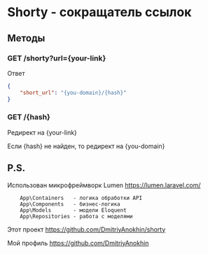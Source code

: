 # Shorty - сокращатель ссылок

## Методы

### GET /shorty?url={your-link}

Ответ
```json
{
    "short_url": "{you-domain}/{hash}"
}
```

### GET /{hash}

Редирект на {your-link}

Если {hash} не найден, то редирект на {you-domain}

## P.S.

Использован микрофреймворк Lumen https://lumen.laravel.com/

```text
    App\Containers   - логика обработки API
    App\Components   - бизнес-логика
    App\Models       - модели Eloquent
    App\Repositories - работа с моделями
```

Этот проект https://github.com/DmitriyAnokhin/shorty

Мой профиль https://github.com/DmitriyAnokhin
